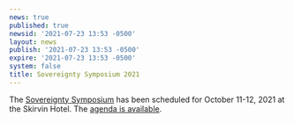```yaml
---
news: true
published: true
newsid: '2021-07-23 13:53 -0500'
layout: news
publish: '2021-07-23 13:53 -0500'
expire: '2021-07-23 13:53 -0500'
system: false
title: Sovereignty Symposium 2021
---
```

The [Sovereignty Symposium](http://www.thesovereigntysymposium.com/) has been scheduled for October 11-12, 2021 at the Skirvin Hotel.  The [agenda is available](http://www.thesovereigntysymposium.com/agenda/).